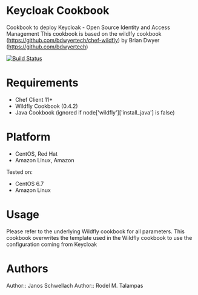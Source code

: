 # Keycloak Cookbook
Cookbook to deploy Keycloak - Open Source Identity and Access Management
This cookbook is based on the wildlfy cookbook (https://github.com/bdwyertech/chef-wildfly) by Brian Dwyer (https://github.com/bdwyertech)

[![Build Status](https://travis-ci.org/jschwellach/chef-keycloak.svg?branch=master)](https://travis-ci.org/jschwellach/chef-keycloak)

# Requirements
- Chef Client 11+
- Wildfly Cookbook (0.4.2)
- Java Cookbook (ignored if node['wildfly']['install_java'] is false)

# Platform
- CentOS, Red Hat
- Amazon Linux, Amazon

Tested on:
- CentOS 6.7
- Amazon Linux

# Usage
Please refer to the underlying Wildfly cookbook for all parameters.
This cookbook overwrites the template used in the Wildfly cookbook to use the configuration coming from Keycloak


# Authors
Author:: Janos Schwellach
Author:: Rodel M. Talampas
